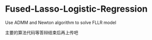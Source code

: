 # Fused-Lasso-Logistic-Regression
Use ADMM and Newton algorithm to solve FLLR model

主要的算法代码等答辩结束后再上传吧
